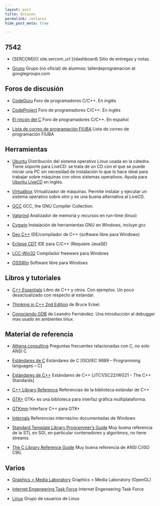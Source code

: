 ```yaml
---
layout: post
title: Enlaces
permalink: /enlaces
hide_post_meta: true

---
```


## 7542


* [SERCOM]({{ site.sercom_url }}dashboard) Sitio de entregas y notas.

* [Grupo](https://groups.google.com/forum/#!forum/tallerdeprogramacion) Grupo (no oficial) de alumnos: tallerdeprogramacion at googlegroups.com


## Foros de discusión

* [CodeGuru](http://www.codeguru.com/) Foro de programadores C/C++. En inglés

* [CodeProject](http://www.codeproject.com/) Foro de programadores C/C++. En inglés

* [El rincón del C](http://www.elrincondelc.com/nuevorincon/foros/) Foro de programadores C/C++. En español

* [Lista de correo de programación FIUBA](http://listas.fi.uba.ar/mailman/listinfo/programacion) Lista de correo de programación FIUBA


## Herramientas

* [Ubuntu](https://www.ubuntu.com/) Distribución del sistema operativo Linux usada en la cátedra. Tiene soporte para LiveCD: se trata de un CD con el que se puede iniciar una PC sin necesidad de instalación lo que lo hace ideal para trabajar sobre máquinas con otros sistemas operativos. Ayuda para [Ubuntu LiveCD](https://help.ubuntu.com/community/LiveCD) en inglés.

* [Virtualbox](https://www.virtualbox.org/) Virtualizador de máquinas. Permite instalar y ejecutar un sistema operativo sobre otro y es una buena alternativa al LiveCD.

* [GCC](https://gcc.gnu.org/) GCC, the GNU Compiler Collection.

* [Valgrind](http://valgrind.org/) Analizador de memoria y recursos en run-time (linux)

* [Cygwin](http://www.cygwin.org/cygwin/) Instalación de herramientas GNU en Windows, incluye gcc

* [Dev C++](http://www.bloodshed.net/) IDE/compilador de C++ (software libre para Windows)

* [Eclipse CDT](http://www.eclipse.org/cdt/) IDE para C/C++ (Requiere JavaSE)

* [LCC-Win32](http://www.cs.virginia.edu/%7Elcc-win32/) Compilador freeware para Windows

* [OSSWin](https://bartvandewoestyne.github.io/osswin/) Software libre para Windows


## Libros y tutoriales

* [C++ Essentials](http://www.pragsoft.com/download.html#Books) Libro de C++ y otros. Con ejemplos. Un poco desactualizado con respecto al estandar.

* [Thinking in C++ 2nd Edition](http://www.mindview.net/Books/TICPP/ThinkingInCPP2e.html) de Bruce Eckel.

* [Conociendo GDB](http://www.drk.com.ar/docs/development/conociendo_gdb.php) de Leandro Fernández. Una introducción al debugger mas usado en ambientes linux.

## Material de referencia

* [Athena consulting](http://kb.mit.edu/confluence/label/ist/olc-c) Preguntas frecuentes relacionadas con C, no solo ANSI C

* [Estándares de C](http://www.open-std.org/jtc1/sc22/wg14/www/standards.html) Estándares de C [ISO/IEC 9899 – Programming languages – C]

* [Estándares de C++](http://www.open-std.org/jtc1/sc22/wg21/) Estándares de C++ [JTC1/SC22/WG21 – The C++ Standards]

* [C++ Library Reference](http://www.cplusplus.com/reference/) Referencias de la biblioteca estándar de C++

* [GTK+](http://www.gtk.org/) GTK+ es una biblioteca para interfaz gráfica multiplataforma.

* [GTKmm](http://www.gtkmm.org/) Interface C++ para GTK+

* [Internals](http://www.internals.com/) Referencias internas/no documentadas de Windows

* [Standard Template Library Programmer’s Guide](http://www.sgi.com/tech/stl/) Muy buena referencia de la STL en SGI, en particular contenedores y algoritmos, no 
tiene streams.

* [The C Library Reference Guide](http://www.acm.uiuc.edu/webmonkeys/book/c_guide/) Muy buena referencia de ANSI C/ISO C90.


## Varios

* [Graphics &lt; Media Laboratory](http://graphics.snu.ac.kr/) Graphics < Media Laboratory (OpenGL)

* [Internet Engeneering Task Force](http://www.ietf.org/) Internet Engeneering Task Force

* [Linux](http://www.linux.org) Grupo de usuarios de Linux 
